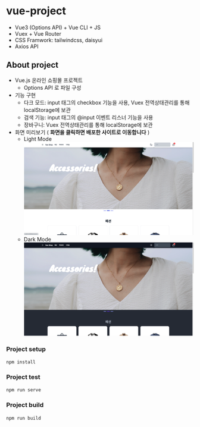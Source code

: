 # vue-project
- Vue3 (Options API) + Vue CLI + JS
- Vuex + Vue Router
- CSS Framwork: tailwindcss, daisyui
- Axios API

## About project
- Vue.js 온라인 쇼핑몰 프로젝트
  - Options API 로 파일 구성
- 기능 구현
  - 다크 모드: input 태그의 checkbox 기능을 사용, Vuex 전역상태관리를 통해 localStorage에 보관
  - 검색 기능: input 태그의 @input 이벤트 리스너 기능을 사용
  - 장바구니: Vuex 전역상태관리를 통해 localStorage에 보관
- 화면 미리보기 ( **화면을 클릭하면 배포한 사이트로 이동합니다** )
  - Light Mode
[![light](./src/assets/light%20ver.png)](https://vue-project-flax-five.vercel.app/)
  - Dark Mode
[![dark](./src/assets/dark%20ver.png)](https://vue-project-flax-five.vercel.app/)

### Project setup
```
npm install
```

### Project test
```
npm run serve
```

### Project build
```
npm run build
```